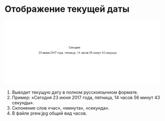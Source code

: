 # Отображение текущей даты
![](https://github.com/kbatalov/Today-s-date/blob/master/prew.jpg)
1. Выводит текущую дату в полном русскоязычном формате.
2. Пример: «Сегодня 23 июня 2017 года, пятница, 14 часов 56 минут 43 секунды».
3. Склонение слов «час», «минута», «секунда».
4. В файле prew.jpg общий вид часов.
